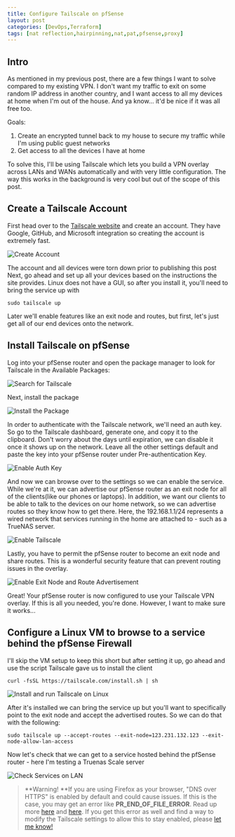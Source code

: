 ```yaml
---
title: Configure Tailscale on pfSense
layout: post
categories: [DevOps,Terraform]
tags: [nat reflection,hairpinning,nat,pat,pfsense,proxy]
---
```


## Intro

As mentioned in my previous post, there are a few things I want to solve compared to my existing VPN. I don't want my traffic to exit on some random IP address in another country, and I want access to all my devices at home when I'm out of the house. And ya know... it'd be nice if it was all free too.

Goals:

1. Create an encrypted tunnel back to my house to secure my traffic while I'm using public guest networks
2. Get access to all the devices I have at home

To solve this, I'll be using Tailscale which lets you build a VPN overlay across LANs and WANs automatically and with very little configuration. The way this works in the background is very cool but out of the scope of this post. 

## Create a Tailscale Account

First head over to the [Tailscale website](https://tailscale.com/) and create an account. They have Google, GitHub, and Microsoft integration so creating the account is extremely fast.

![Create Account](/assets/images/createtailscaleaccount.png)

The account and all devices were torn down prior to publishing this post
Next, go ahead and set up all your devices based on the instructions the site provides. Linux does not have a GUI, so after you install it, you'll need to bring the service up with

    sudo tailscale up

Later we'll enable features like an exit node and routes, but first, let's just get all of our end devices onto the network.

## Install Tailscale on pfSense

Log into your pfSense router and open the package manager to look for Tailscale in the Available Packages:

![Search for Tailscale](/assets/images/search-for-tailscale.gif)

Next, install the package

![Install the Package](/assets/images/tailscale-install.gif)

In order to authenticate with the Tailscale network, we'll need an auth key. So go to the Tailscale dashboard, generate one, and copy it to the clipboard. Don't worry about the days until expiration, we can disable it once it shows up on the network. Leave all the other settings default and paste the key into your pfSense router under Pre-authentication Key.

![Enable Auth Key](/assets/images/enable-auth-key.gif)

And now we can browse over to the settings so we can enable the service. While we're at it, we can advertise our pfSense router as an exit node for all of the clients(like our phones or laptops). In addition, we want our clients to be able to talk to the devices on our home network, so we can advertise routes so they know how to get there. Here, the 192.168.1.1/24 represents a wired network that services running in the home are attached to - such as a TrueNAS server.  

![Enable Tailscale](/assets/images/enable-tailscale.gif)

Lastly, you have to permit the pfSense router to become an exit node and share routes. This is a wonderful security feature that can prevent routing issues in the overlay.

![Enable Exit Node and Route Advertisement](/assets/images/enable-exit-node-and-route-adv.gif)

Great! Your pfSense router is now configured to use your Tailscale VPN overlay. If this is all you needed, you're done. However, I want to make sure it works...

## Configure a Linux VM to browse to a service behind the pfSense Firewall

I'll skip the VM setup to keep this short but after setting it up, go ahead and use the script Tailscale gave us to install the client

    curl -fsSL https://tailscale.com/install.sh | sh

![Install and run Tailscale on Linux](/assets/images/install-and-run-ts-on-linux.gif)

After it's installed we can bring the service up but you'll want to specifically point to the exit node and accept the advertised routes. So we can do that with the following:

    sudo tailscale up --accept-routes --exit-node=123.231.132.123 --exit-node-allow-lan-access

Now let's check that we can get to a service hosted behind the pfSense router - here I'm testing a Truenas Scale server

![Check Services on LAN](/assets/images/check-services-on-lan.gif)

> **Warning! **If you are using Firefox as your browser, "DNS over HTTPS" is enabled by default and could cause issues. If this is the case, you may get an error like **PR_END_OF_FILE_ERROR**. Read up more [here](https://support.mozilla.org/bm/questions/1363904) and [here](https://en.wikipedia.org/wiki/DNS_over_HTTPS). If you get this error as well and find a way to modify the Tailscale settings to allow this to stay enabled, please [let me know!](mailto:randalljgagnon@gmail.com)
